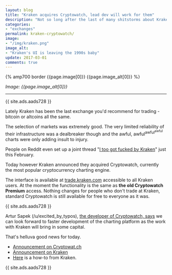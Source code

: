 ```yaml
---
layout: blog
title: "Kraken acquires Cryptowatch, lead dev will work for them"
description: "Not so long after the last of many shitstorms about Kraken's crappy trading engine there is finally some good news from the exchange."
categories:
- "exchanges"
permalink: kraken-cryptowatch/
image:
- "/img/kraken.png"
image_alt:
- "Kraken's UI is leaving the 1990s baby"
update: 2017-03-01
comments: true
---
```


{% amp700 border {{page.image[0]}} {{page.image_alt[0]}} %}

_Image: {{page.image_alt[0]}}_

________________________

{{ site.ads.aads728 }}

Lately Kraken has been the last exchange you'd recommend for trading - bitcoin or altcoins all the same.

The selection of markets was extremely good. The very limited reliability of their infrastructure was a dealbreaker though and the awful, awful<sup>awful<sup>awful</sup></sup> charts were only adding insult to injury.

People on Reddit even set up a joint thread "[I too got fucked by Kraken](https://www.reddit.com/r/BitcoinMarkets/comments/5vwgye/i_too_got_fucked_by_kraken_general_thread/)" just this February.

Today however Kraken announced they acquired Cryptowatch, currently the most popular cryptocurrency charting engine.

The interface is available at [trade.kraken.com](https://trade.kraken.com/kraken/ethbtc) accessible to all Kraken users. At the moment the functionality is the same as **the old Cryptowatch Premium** access. Nothing changes for people who don't trade at Kraken, standard Cryptowatch is still available for free to everyone as it was.

{{ site.ads.aads728 }}

Artur Sapek (/u/excited_by_typos), [the developer of Cryptowatch, says](https://cryptowat.ch/announcement/kraken-acquires-cryptowatch) we can look forward to faster development of the charting platform as the work with Kraken will bring in some capital.

That's helluva good news for today.

* [Announcement on Cryptowat.ch](https://cryptowat.ch/announcement/kraken-acquires-cryptowatch)
* [Announcement on Kraken](http://blog.kraken.com/post/157796880417/kraken-acquires-cryptowatch-and-launches-new-trade)
* [Here](http://blog.kraken.com/post/157561097377/how-to-get-started-trading-on-krakens-new-trading) is a how-to from Kraken.

{{ site.ads.aads728 }}
